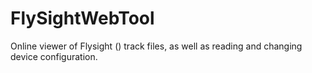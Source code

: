 # FlySightWebTool
Online viewer of Flysight () track files, as well as reading and changing device configuration.
